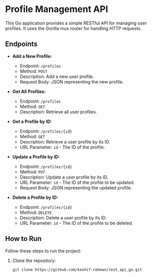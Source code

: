 # Profile Management API

This Go application provides a simple RESTful API for managing user profiles. It uses the Gorilla mux router for handling HTTP requests.

## Endpoints

- **Add a New Profile:**

  - Endpoint: `/profiles`
  - Method: `POST`
  - Description: Add a new user profile.
  - Request Body: JSON representing the new profile.

- **Get All Profiles:**

  - Endpoint: `/profiles`
  - Method: `GET`
  - Description: Retrieve all user profiles.

- **Get a Profile by ID:**

  - Endpoint: `/profiles/{id}`
  - Method: `GET`
  - Description: Retrieve a user profile by its ID.
  - URL Parameter: `id` - The ID of the profile.

- **Update a Profile by ID:**

  - Endpoint: `/profiles/{id}`
  - Method: `PUT`
  - Description: Update a user profile by its ID.
  - URL Parameter: `id` - The ID of the profile to be updated.
  - Request Body: JSON representing the updated profile.

- **Delete a Profile by ID:**
  - Endpoint: `/profiles/{id}`
  - Method: `DELETE`
  - Description: Delete a user profile by its ID.
  - URL Parameter: `id` - The ID of the profile to be deleted.

## How to Run

Follow these steps to run the project:

1. Clone the repository:
   ```bash
   git clone https://github.com/kashif-rehman/rest_api_go.git
   ```
